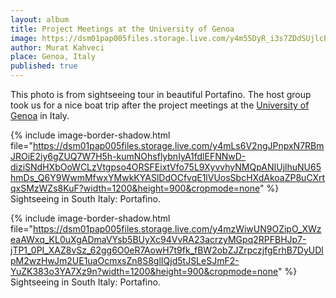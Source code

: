```yaml
---
layout: album
title: Project Meetings at the University of Genoa
image: https://dsm01pap005files.storage.live.com/y4m55DyR_i3s7ZDdSUjlcPVoIupeW4xp75pc7XX7TL13RcX5hZhzG9MVtC6oMUoiLaOqQuLof7TxM_KyOMc93XSqPxR-mHDBdPaL7HPVRmjN6H5F8icgsgIuPYEwNOQktaj3c6_5wrt9BorMIlzzcksYac4JFwR83lcb30uLVmXpnpvUrS2I8XqHbWcsdOkdnxb?width=1200&height=900&cropmode=none
author: Murat Kahveci
place: Genoa, Italy
published: true
---
```

This photo is from sightseeing tour in beautiful Portafino. The host group took us for a nice boat trip after the project meetings at the [University of Genoa](https://unige.it/en) in Italy.

{% include image-border-shadow.html 
   file="https://dsm01pap005files.storage.live.com/y4mLs6V2ngJPnpxN7RBmJROiE2iy6gZUQ7W7H5h-kumNOhsflybnIyA1fdlEFNNwD-diziSNdHXbOoWCLzVtgpso4ORSFEixtVfo75L9XyvvhyNMQpANIUjlhuNU65hmDs_Q6Y9WwmMfwxYMwkKYASlDdOCfvqE1lVUosSbcHXdAkoaZP8uCXrtqxSMzWZs8KuF?width=1200&height=900&cropmode=none"
%}
Sightseeing in South Italy: Portafino.

{% include image-border-shadow.html 
   file="https://dsm01pap005files.storage.live.com/y4mzWiwUN9OZipO_XWzeaAWxq_KL0uXgADmaVYsb5BUyXc94VvRA23acrzyMGpq2RPFBHJp7-jTP1_0PI_XAZ8vSz_62gg6O0eR7AowH7t9fk_fBW2obZJZrpczjfgErhB7DyUDlpM2wzHwJm2UE1uaOcmxsZn8S8glIQjd5tJSLeSJmF2-YuZK383o3YA7Xz9n?width=1200&height=900&cropmode=none"
%}
Sightseeing in South Italy: Portafino.